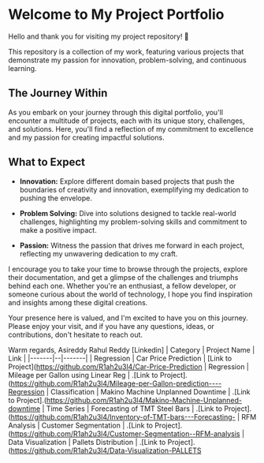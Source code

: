 # Welcome to My Project Portfolio
Hello and thank you for visiting my project repository! 🌟

This repository is a collection of my work, featuring various projects that demonstrate my passion for innovation, problem-solving, and continuous learning.

## The Journey Within
As you embark on your journey through this digital portfolio, you'll encounter a multitude of projects, each with its unique story, challenges, and solutions. Here, you'll find a reflection of my commitment to excellence and my passion for creating impactful solutions.

## What to Expect
- **Innovation:** Explore different domain based projects that push the boundaries of creativity and innovation, exemplifying my dedication to pushing the envelope.

- **Problem Solving:** Dive into solutions designed to tackle real-world challenges, highlighting my problem-solving skills and commitment to make a positive impact.

- **Passion:** Witness the passion that drives me forward in each project, reflecting my unwavering dedication to my craft.

I encourage you to take your time to browse through the projects, explore their documentation, and get a glimpse of the challenges and triumphs behind each one. Whether you're an enthusiast, a fellow developer, or someone curious about the world of technology, I hope you find inspiration and insights among these digital creations.

Your presence here is valued, and I'm excited to have you on this journey. Please enjoy your visit, and if you have any questions, ideas, or contributions, don't hesitate to reach out.

Warm regards,
Asireddy Rahul Reddy [Linkedin]
| Category | Project Name | Link |
|-------|--|-------|
| Regression | Car Price Prediction | [Link to Project](https://github.com/R1ah2u3l4/Car-Price-Prediction
| Regression | Mileage per Gallon using Linear Reg |  .[Link to Project]. (https://github.com/R1ah2u3l4/Mileage-per-Gallon-prediction----Regression
| Classification | Makino Machine Unplanned Downtime |  .[Link to Project].(https://github.com/R1ah2u3l4/Makino-Machine-Unplanned-downtime
| Time Series | Forecasting of TMT Steel Bars |  .[Link to Project]. (https://github.com/R1ah2u3l4/Inventory-of-TMT-bars---Forecasting-
| RFM Analysis | Customer Segmentation | .[Link to Project]. (https://github.com/R1ah2u3l4/Customer-Segmentation--RFM-analysis
| Data Visualization | Pallets Distribution |  .[Link to Project]. (https://github.com/R1ah2u3l4/Data-Visualization-PALLETS





